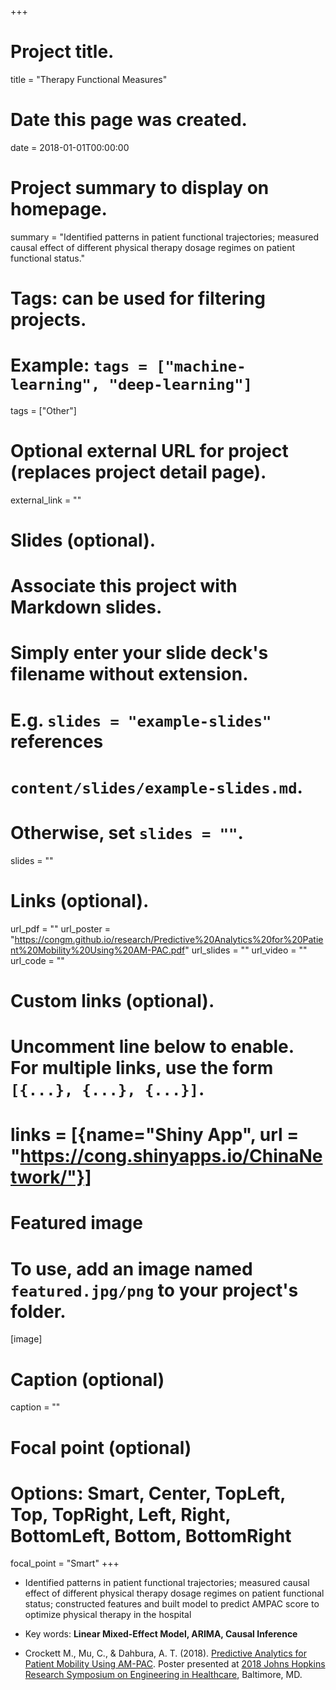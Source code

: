 +++
# Project title.
title = "Therapy Functional Measures"

# Date this page was created.
date = 2018-01-01T00:00:00

# Project summary to display on homepage.
summary = "Identified patterns in patient functional trajectories; measured causal effect of different physical therapy dosage regimes on patient functional status."

# Tags: can be used for filtering projects.
# Example: `tags = ["machine-learning", "deep-learning"]`
tags = ["Other"]

# Optional external URL for project (replaces project detail page).
external_link = ""

# Slides (optional).
#   Associate this project with Markdown slides.
#   Simply enter your slide deck's filename without extension.
#   E.g. `slides = "example-slides"` references 
#   `content/slides/example-slides.md`.
#   Otherwise, set `slides = ""`.
slides = ""

# Links (optional).
url_pdf = ""
url_poster = "https://congm.github.io/research/Predictive%20Analytics%20for%20Patient%20Mobility%20Using%20AM-PAC.pdf"
url_slides = ""
url_video = ""
url_code = ""

# Custom links (optional).
#   Uncomment line below to enable. For multiple links, use the form `[{...}, {...}, {...}]`.
# links = [{name="Shiny App", url = "https://cong.shinyapps.io/ChinaNetwork/"}]

# Featured image
# To use, add an image named `featured.jpg/png` to your project's folder. 
[image]
  # Caption (optional)
  caption = ""
  
  # Focal point (optional)
  # Options: Smart, Center, TopLeft, Top, TopRight, Left, Right, BottomLeft, Bottom, BottomRight
  focal_point = "Smart"
+++

- Identified patterns in patient functional trajectories; measured causal effect of different physical therapy dosage regimes on patient functional status; constructed features and built model to predict AMPAC score to optimize physical therapy in the hospital

- Key words: **Linear Mixed-Effect Model, ARIMA, Causal Inference**

- Crockett M., Mu, C., & Dahbura, A. T. (2018). [Predictive Analytics for Patient Mobility Using AM-PAC](https://congm.github.io/research/Predictive%20Analytics%20for%20Patient%20Mobility%20Using%20AM-PAC.pdf). Poster presented at [2018 Johns Hopkins Research Symposium on Engineering in Healthcare](https://malonecenter.jhu.edu/meetup/18symposium/), Baltimore, MD. 







